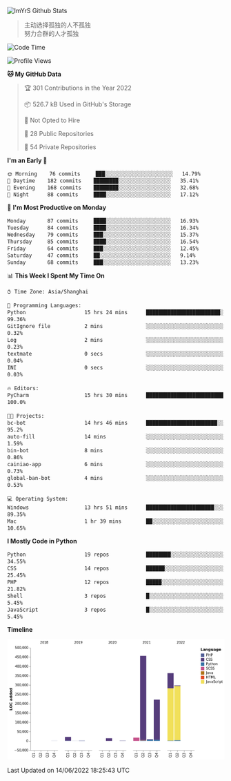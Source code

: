 ![ImYrS Github Stats](https://github-readme-stats.vercel.app/api?username=ImYrS&count_private=true&hide=prs,issues&show_icons=true&theme=tokyonight)

> 主动选择孤独的人不孤独  
> 努力合群的人才孤独

<!--START_SECTION:waka-->
![Code Time](http://img.shields.io/badge/Code%20Time-0%20secs-blue)

![Profile Views](http://img.shields.io/badge/Profile%20Views-34-blue)

**🐱 My GitHub Data** 

> 🏆 301 Contributions in the Year 2022
 > 
> 📦 526.7 kB Used in GitHub's Storage 
 > 
> 🚫 Not Opted to Hire
 > 
> 📜 28 Public Repositories 
 > 
> 🔑 54 Private Repositories  
 > 
**I'm an Early 🐤** 

```text
🌞 Morning    76 commits     ███░░░░░░░░░░░░░░░░░░░░░░   14.79% 
🌆 Daytime    182 commits    ████████░░░░░░░░░░░░░░░░░   35.41% 
🌃 Evening    168 commits    ████████░░░░░░░░░░░░░░░░░   32.68% 
🌙 Night      88 commits     ████░░░░░░░░░░░░░░░░░░░░░   17.12%

```
📅 **I'm Most Productive on Monday** 

```text
Monday       87 commits     ████░░░░░░░░░░░░░░░░░░░░░   16.93% 
Tuesday      84 commits     ████░░░░░░░░░░░░░░░░░░░░░   16.34% 
Wednesday    79 commits     ███░░░░░░░░░░░░░░░░░░░░░░   15.37% 
Thursday     85 commits     ████░░░░░░░░░░░░░░░░░░░░░   16.54% 
Friday       64 commits     ███░░░░░░░░░░░░░░░░░░░░░░   12.45% 
Saturday     47 commits     ██░░░░░░░░░░░░░░░░░░░░░░░   9.14% 
Sunday       68 commits     ███░░░░░░░░░░░░░░░░░░░░░░   13.23%

```


📊 **This Week I Spent My Time On** 

```text
⌚︎ Time Zone: Asia/Shanghai

💬 Programming Languages: 
Python                   15 hrs 24 mins      ████████████████████████░   99.36% 
GitIgnore file           2 mins              ░░░░░░░░░░░░░░░░░░░░░░░░░   0.32% 
Log                      2 mins              ░░░░░░░░░░░░░░░░░░░░░░░░░   0.23% 
textmate                 0 secs              ░░░░░░░░░░░░░░░░░░░░░░░░░   0.04% 
INI                      0 secs              ░░░░░░░░░░░░░░░░░░░░░░░░░   0.03%

🔥 Editors: 
PyCharm                  15 hrs 30 mins      █████████████████████████   100.0%

🐱‍💻 Projects: 
bc-bot                   14 hrs 46 mins      ███████████████████████░░   95.2% 
auto-fill                14 mins             ░░░░░░░░░░░░░░░░░░░░░░░░░   1.59% 
bin-bot                  8 mins              ░░░░░░░░░░░░░░░░░░░░░░░░░   0.86% 
cainiao-app              6 mins              ░░░░░░░░░░░░░░░░░░░░░░░░░   0.73% 
global-ban-bot           4 mins              ░░░░░░░░░░░░░░░░░░░░░░░░░   0.53%

💻 Operating System: 
Windows                  13 hrs 51 mins      ██████████████████████░░░   89.35% 
Mac                      1 hr 39 mins        ██░░░░░░░░░░░░░░░░░░░░░░░   10.65%

```

**I Mostly Code in Python** 

```text
Python                   19 repos            ████████░░░░░░░░░░░░░░░░░   34.55% 
CSS                      14 repos            ██████░░░░░░░░░░░░░░░░░░░   25.45% 
PHP                      12 repos            █████░░░░░░░░░░░░░░░░░░░░   21.82% 
Shell                    3 repos             █░░░░░░░░░░░░░░░░░░░░░░░░   5.45% 
JavaScript               3 repos             █░░░░░░░░░░░░░░░░░░░░░░░░   5.45%

```


**Timeline**

![Chart not found](https://raw.githubusercontent.com/ImYrS/ImYrS/main/charts/bar_graph.png) 


 Last Updated on 14/06/2022 18:25:43 UTC
<!--END_SECTION:waka-->
